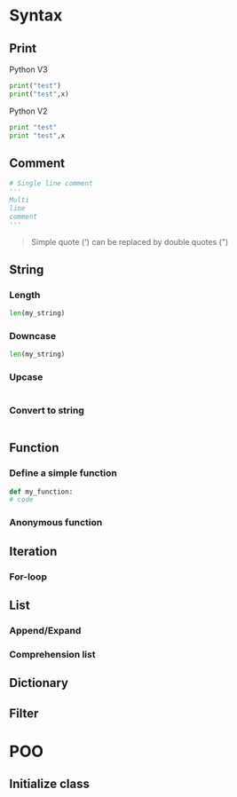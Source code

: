 # Syntax
## Print
Python V3
```python
print("test")
print("test",x)
```
Python V2
```python
print "test"
print "test",x
```
## Comment
```python
# Single line comment
''' 
Multi
line 
comment
'''
```
> Simple quote (') can be replaced by double quotes (")
## String
### Length
```python
len(my_string)
```
### Downcase
```python
len(my_string)
```
### Upcase
```python

```
### Convert to string
```python

```
## Function
### Define a simple function
```python
def my_function:
# code
```
### Anonymous function
## Iteration
### For-loop
## List
### Append/Expand
### Comprehension list
## Dictionary
## Filter

# POO
## Initialize class


<!--stackedit_data:
eyJoaXN0b3J5IjpbLTI5OTIzNzAwNCwyNzY4NzA1NTIsMzAxNz
g2NTIzXX0=
-->
